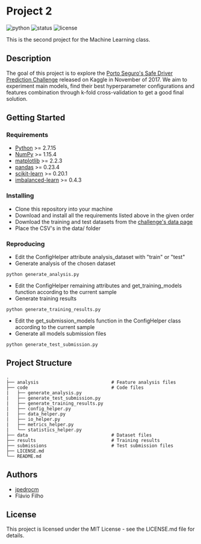 # Project 2

![python](https://img.shields.io/badge/python-2.7-blue.svg)
![status](https://img.shields.io/badge/status-complete-brightgreen.svg)
![license](https://img.shields.io/badge/license-MIT-green.svg)

This is the second project for the Machine Learning class.

## Description

The goal of this project is to explore the [Porto Seguro's Safe Driver Prediction Challenge](https://www.kaggle.com/c/porto-seguro-safe-driver-prediction/) released on Kaggle in November of 2017. We aim to experiment main models, find their best hyperparameter configurations and features combination through k-fold cross-validation to get a good final solution.

## Getting Started

### Requirements

* [Python](https://www.python.org/) >= 2.7.15
* [NumPy](http://www.numpy.org/) >= 1.15.4
* [matplotlib](https://matplotlib.org/) >= 2.2.3
* [pandas](https://pandas.pydata.org/) >= 0.23.4
* [scikit-learn](http://scikit-learn.org/stable/) >= 0.20.1
* [imbalanced-learn](https://imbalanced-learn.org/en/stable/index.html) >= 0.4.3


### Installing

* Clone this repository into your machine
* Download and install all the requirements listed above in the given order
* Download the training and test datasets from the [challenge's data page](https://www.kaggle.com/c/porto-seguro-safe-driver-prediction/data)
* Place the CSV's in the data/ folder

### Reproducing

* Edit the ConfigHelper attribute analysis_dataset with "train" or "test"
* Generate analysis of the chosen dataset
```
python generate_analysis.py
```
* Edit the ConfigHelper remaining attributes and get_training_models function according to the current sample
* Generate training results
```
python generate_training_results.py
```
* Edit the get_submission_models function in the ConfigHelper class according to the current sample
* Generate all models submission files
```
python generate_test_submission.py
```


## Project Structure

    .
    ├── analysis                           # Feature analysis files   
    ├── code                               # Code files
    |   ├── generate_analysis.py
    |   ├── generate_test_submission.py
    |   ├── generate_training_results.py
    |   ├── config_helper.py
    |   ├── data_helper.py
    |   ├── io_helper.py
    |   ├── metrics_helper.py
    |   └── statistics_helper.py
    ├── data                               # Dataset files
    ├── results                            # Training results
    ├── submissions                        # Test submission files
    ├── LICENSE.md
    └── README.md

## Authors

* [jpedrocm](https://github.com/jpedrocm)
* Flávio Filho

## License

This project is licensed under the MIT License - see the LICENSE.md file for details.